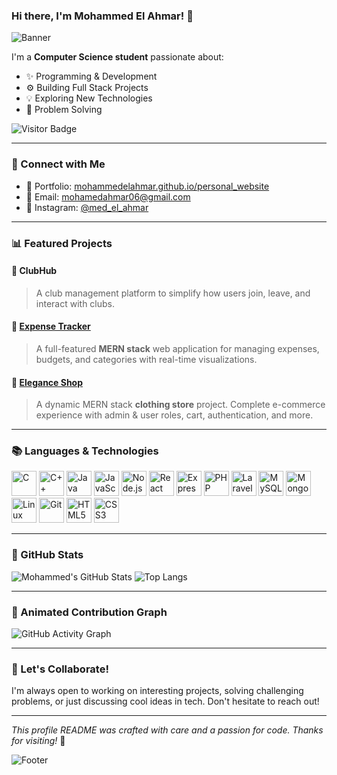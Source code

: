 ### Hi there, I'm Mohammed El Ahmar! 👋

![Banner](https://capsule-render.vercel.app/api?type=waving\&color=0:0f2027,100:2c5364\&height=200\&section=header\&text=Welcome%20to%20My%20GitHub!\&fontSize=35\&fontColor=ffffff\&animation=fadeIn)

I'm a **Computer Science student** passionate about:

* ✨ Programming & Development
* ⚙️ Building Full Stack Projects
* 💡 Exploring New Technologies
* 🧠 Problem Solving

![Visitor Badge](https://komarev.com/ghpvc/?username=mohammedelahmar\&color=blue\&style=flat-square\&label=Visitors)

---

### 🔗 Connect with Me

* 📅 Portfolio: [mohammedelahmar.github.io/personal\_website](https://mohammedelahmar.github.io/personal_website/)
* 📧 Email: [mohamedahmar06@gmail.com](mailto:mohamedahmar06@gmail.com)
* 📸 Instagram: [@med\_el\_ahmar](https://www.instagram.com/med_el_ahmar/)

---

### 📊 Featured Projects

#### 🏢 ClubHub

> A club management platform to simplify how users join, leave, and interact with clubs.

#### 🌟 [Expense Tracker](https://github.com/mohammedelahmar/ExpenseTracker)

> A full-featured **MERN stack** web application for managing expenses, budgets, and categories with real-time visualizations.

#### 🌂 [Elegance Shop](https://github.com/mohammedelahmar/Projet_PFE)

> A dynamic MERN stack **clothing store** project. Complete e-commerce experience with admin & user roles, cart, authentication, and more.

---

### 📚 Languages & Technologies

<p align="left">
  <img src="https://cdn.jsdelivr.net/gh/devicons/devicon/icons/c/c-original.svg" width="40" height="40" alt="C"/>
  <img src="https://cdn.jsdelivr.net/gh/devicons/devicon/icons/cplusplus/cplusplus-original.svg" width="40" height="40" alt="C++"/>
  <img src="https://cdn.jsdelivr.net/gh/devicons/devicon/icons/java/java-original.svg" width="40" height="40" alt="Java"/>
  <img src="https://cdn.jsdelivr.net/gh/devicons/devicon/icons/javascript/javascript-original.svg" width="40" height="40" alt="JavaScript"/>
  <img src="https://cdn.jsdelivr.net/gh/devicons/devicon/icons/nodejs/nodejs-original.svg" width="40" height="40" alt="Node.js"/>
  <img src="https://cdn.jsdelivr.net/gh/devicons/devicon/icons/react/react-original.svg" width="40" height="40" alt="React"/>
  <img src="https://cdn.jsdelivr.net/gh/devicons/devicon/icons/express/express-original.svg" width="40" height="40" alt="Express"/>
  <img src="https://cdn.jsdelivr.net/gh/devicons/devicon/icons/php/php-original.svg" width="40" height="40" alt="PHP"/>
  <img src="https://cdn.jsdelivr.net/gh/devicons/devicon/icons/laravel/laravel-plain.svg" width="40" height="40" alt="Laravel"/>
  <img src="https://cdn.jsdelivr.net/gh/devicons/devicon/icons/mysql/mysql-original.svg" width="40" height="40" alt="MySQL"/>
  <img src="https://cdn.jsdelivr.net/gh/devicons/devicon/icons/mongodb/mongodb-original.svg" width="40" height="40" alt="MongoDB"/>
  <img src="https://cdn.jsdelivr.net/gh/devicons/devicon/icons/linux/linux-original.svg" width="40" height="40" alt="Linux"/>
  <img src="https://cdn.jsdelivr.net/gh/devicons/devicon/icons/git/git-original.svg" width="40" height="40" alt="Git"/>
  <img src="https://cdn.jsdelivr.net/gh/devicons/devicon/icons/html5/html5-original.svg" width="40" height="40" alt="HTML5"/>
  <img src="https://cdn.jsdelivr.net/gh/devicons/devicon/icons/css3/css3-original.svg" width="40" height="40" alt="CSS3"/>
</p>

---

### 🌈 GitHub Stats

![Mohammed's GitHub Stats](https://github-readme-stats.vercel.app/api?username=mohammedelahmar\&show_icons=true\&theme=github_dark\&hide_border=true)
![Top Langs](https://github-readme-stats.vercel.app/api/top-langs/?username=mohammedelahmar\&layout=compact\&theme=github_dark\&hide_border=true)

---

### 🌌 Animated Contribution Graph

![GitHub Activity Graph](https://github-readme-activity-graph.vercel.app/graph?username=mohammedelahmar\&theme=github-compact\&hide_border=true)

---

### 🚀 Let's Collaborate!

I'm always open to working on interesting projects, solving challenging problems, or just discussing cool ideas in tech. Don't hesitate to reach out!

---

*This profile README was crafted with care and a passion for code. Thanks for visiting!* 🚀

![Footer](https://capsule-render.vercel.app/api?type=waving\&color=0:2c5364,100:0f2027\&height=100\&section=footer)
